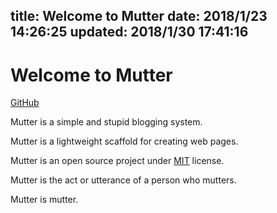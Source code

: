 title: Welcome to Mutter
date: 2018/1/23 14:26:25
updated: 2018/1/30 17:41:16
---

# Welcome to Mutter

[GitHub](https://github.com/BLumia/Mutter)

Mutter is a simple and stupid blogging system.

Mutter is a lightweight scaffold for creating web pages.

Mutter is an open source project under [MIT](https://github.com/BLumia/Mutter/blob/master/LICENSE) license.

Mutter is the act or utterance of a person who mutters.

Mutter is mutter.